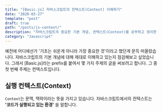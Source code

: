 ```yaml
---
title: "[Basic.js] 자바스크립트의 컨텍스트(Context) 이해하기"
date: "2020-03-27"
template: "post"
draft: true
path: "/posts/js-context/"
description: "자바스크립트의 중요한 기본 개념, 컨텍스트(Context)를 공부하고 정리한 글입니다."
category: "Javascript"
---
```


예전에 어디에선가 '기초는 쉬운게 아니라 가장 중요한 것'이라고 했던게 문득 떠올랐습니다. 자바스크립트의 기본 개념에 대해 제대로 이해하고 있는지 점검해보고 싶었습니다. 그래서 [Basic.js]라는 prefix를 붙여서 몇 가지 주제의 글을 써보려고 합니다. 그 중 첫 번째 주제는 컨텍스트입니다.

## 실행 컨텍스트(Context)

`Context`는 문맥, 맥락이라는 뜻을 가지고 있습니다. 자바스크립트에서의 컨텍스트는 **'코드가 실행되고 있는 환경'** 을 말합니다.
